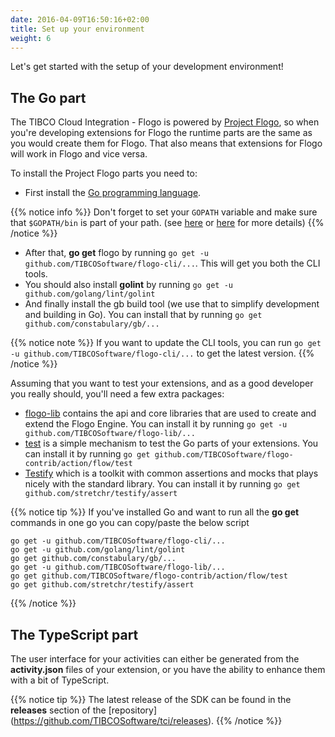 ```yaml
---
date: 2016-04-09T16:50:16+02:00
title: Set up your environment
weight: 6
---
```


Let's get started with the setup of your development environment!

## The Go part
The TIBCO Cloud Integration - Flogo is powered by [Project Flogo](https://flogo.io), so when you're developing extensions for Flogo the runtime parts are the same as you would create them for Flogo. That also means that extensions for Flogo will work in Flogo and vice versa.

To install the Project Flogo parts you need to:

* First install the [Go programming language](https://golang.org/doc/install). 

{{% notice info %}}
Don't forget to set your `GOPATH` variable and make sure that `$GOPATH/bin` is part of your path. (see [here](https://golang.org/doc/code.html#GOPATH) or [here](https://github.com/golang/go/wiki/Setting-GOPATH) for more details)
{{% /notice %}}

* After that, **go get** flogo by running `go get -u github.com/TIBCOSoftware/flogo-cli/...`. This will get you both the CLI tools.
* You should also install **golint** by running `go get -u github.com/golang/lint/golint`
* And finally install the gb build tool (we use that to simplify development and building in Go). You can install that by running `go get github.com/constabulary/gb/...`

{{% notice note %}}
If you want to update the CLI tools, you can run `go get -u github.com/TIBCOSoftware/flogo-cli/...` to get the latest version. 
{{% /notice %}}

Assuming that you want to test your extensions, and as a good developer you really should, you'll need a few extra packages:

* [flogo-lib](https://github.com/TIBCOSoftware/flogo-lib) contains the api and core libraries that are used to create and extend the Flogo Engine. You can install it by running `go get -u github.com/TIBCOSoftware/flogo-lib/...`
* [test](https://github.com/TIBCOSoftware/flogo-contrib/tree/master/action/flow/test) is a simple mechanism to test the Go parts of your extensions. You can install it by running `go get github.com/TIBCOSoftware/flogo-contrib/action/flow/test`
* [Testify](https://github.com/stretchr/testify) which is a toolkit with common assertions and mocks that plays nicely with the standard library. You can install it by running `go get github.com/stretchr/testify/assert`

{{% notice tip %}}
If you've installed Go and want to run all the **go get** commands in one go you can copy/paste the below script
```
go get -u github.com/TIBCOSoftware/flogo-cli/...
go get -u github.com/golang/lint/golint
go get github.com/constabulary/gb/...
go get -u github.com/TIBCOSoftware/flogo-lib/...
go get github.com/TIBCOSoftware/flogo-contrib/action/flow/test
go get github.com/stretchr/testify/assert
```
{{% /notice %}}

## The TypeScript part
The user interface for your activities can either be generated from the **activity.json** files of your extension, or you have the ability to enhance them with a bit of TypeScript.

{{% notice tip %}}
The latest release of the SDK can be found in the **releases** section of the [repository] (https://github.com/TIBCOSoftware/tci/releases).
{{% /notice %}}